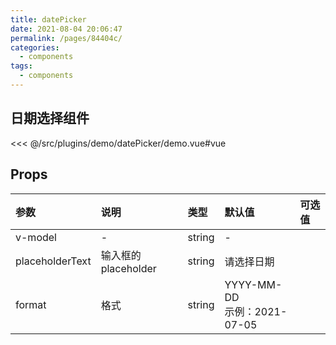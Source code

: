 ```yaml
---
title: datePicker
date: 2021-08-04 20:06:47
permalink: /pages/84404c/
categories:
  - components
tags:
  - components
---
```

## 日期选择组件

<!-- ::: demo 支持v-model
```vue
<DatePicker-Index/>
```
<<< @/src/views/DatePicker/Index.vue
::: -->

<InitDemoBlock>
  <datePicker-demo/>
</InitDemoBlock>

<<< @/src/plugins/demo/datePicker/demo.vue#vue




## Props

参数	| 说明	| 类型	| 默认值	| 可选值
:--- | :---| :--- | :--- | :---
v-model | - | string | -
placeholderText | 输入框的placeholder | string | 请选择日期
format | 格式 | string | YYYY-MM-DD <br/>示例：2021-07-05